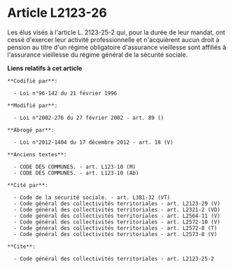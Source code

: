# Article L2123-26

Les élus visés à l'article L. 2123-25-2 qui, pour la durée de leur mandat, ont cessé d'exercer leur activité professionnelle
et n'acquièrent aucun droit à pension au titre d'un régime obligatoire d'assurance vieillesse sont affiliés à l'assurance
vieillesse du régime général de la sécurité sociale.

**Liens relatifs à cet article**

	**Codifié par**:

	  - Loi n°96-142 du 21 février 1996

	**Modifié par**:

	  - Loi n°2002-276 du 27 février 2002 - art. 89 ()

	**Abrogé par**:

	  - Loi n°2012-1404 du 17 décembre 2012 - art. 18 (V)

	**Anciens textes**:

	  - CODE DES COMMUNES. - art. L123-10 (M)
	  - CODE DES COMMUNES. - art. L123-10 (Ab)

	**Cité par**:

	  - Code de la sécurité sociale. - art. L381-32 (VT)
	  - Code général des collectivités territoriales - art. L2123-29 (V)
	  - Code général des collectivités territoriales - art. L2321-2 (VD)
	  - Code général des collectivités territoriales - art. L2564-11 (V)
	  - Code général des collectivités territoriales - art. L2572-10 (V)
	  - Code général des collectivités territoriales - art. L2572-8 (T)
	  - Code général des collectivités territoriales - art. L2573-8 (V)

	**Cite**:

	  - Code général des collectivités territoriales - art. L2123-25-2
